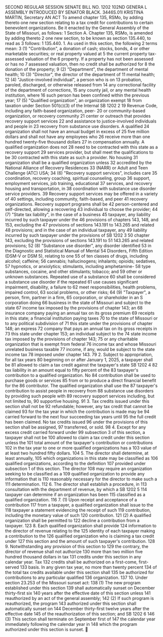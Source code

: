 SECOND REGULAR SESSION
SENATE BILL NO. 1202
102ND GENERA L ASSEMBLY
INTRODUCED BY SENATOR BLACK.
3446S.01I KRISTINA MARTIN, Secretary
AN ACT
To amend chapter 135, RSMo, by adding thereto one new section relating to a tax credit for
contributions to certain benevolent organizations.
Be it enacted by the General Assembly of the State of Missouri, as follows:
1 Section A. Chapter 135, RSMo, is amended by adding thereto
2 one new section, to be known as section 135.440, to read as
3 follows:
1 135.440. 1. As used in this section, the following
2 terms mean:
3 (1) "Contribution", a donation of cash; stocks, bonds,
4 or other marketable securities; or real property valued at
5 the current property tax-assessed valuation of the
6 property. If a property has not been assessed or has no
7 assessed valuation, then no credit shall be authorized for
8 the donation of the property;
9 (2) "Department", the department of mental health;
10 (3) "Director", the director of the department of
11 mental health;
12 (4) "Justice-involved individual", a person who is on
13 probation, paroled, discharged, or otherwise released from
14 any correctional facility of the department of corrections,
15 any county jail, or any mental health institution, where
16 such person has been confined within the previous year;
17 (5) "Qualified organization", an organization exempt
18 from taxation under Section 501(c)(3) of the Internal
SB 1202 2
19 Revenue Code, including any faith-based organization, peer-
20 or community-based organization, or recovery community
21 center or outreach that provides recovery support services
22 and assistance to justice-involved individuals and people in
23 recovery from substance use disorders. A qualified
24 organization shall not have an annual budget in excess of
25 five million dollars and shall not have any employees who
26 receive more than one hundred twenty-five thousand dollars
27 in compensation annually. A qualified organization does not
28 need to be contracted with this state as a recovery support
29 services provider, but shall meet the qualifications to be
30 contracted with this state as such a provider. No housing
31 organization shall be a qualified organization unless
32 accredited by the National Alliance of Recovery Residences
33 (NARR) or Adult and Teen Challenge (ATC) USA;
34 (6) "Recovery support services", includes care
35 coordination, recovery coaching, spiritual counseling, group
36 support, employment services, job training, educational
37 services, and recovery housing and transportation, in
38 coordination with substance use disorder service providers.
39 Recovery support services may be offered in a variety of
40 settings, including community, faith-based, and peer
41 recovery organizations. Recovery support programs shall be
42 person-centered and self-directed, allowing a recovering
43 individual to choose the provider;
44 (7) "State tax liability", in the case of a business
45 taxpayer, any liability incurred by such taxpayer under the
46 provisions of chapters 143, 148, and 153, excluding the
47 provisions of sections 143.191 to 143.265 and related
48 provisions; and in the case of an individual taxpayer, any
49 liability incurred by such taxpayer under the provisions of
SB 1202 3
50 chapter 143, excluding the provisions of sections 143.191 to
51 143.265 and related provisions;
52 (8) "Substance use disorder", any disorder identified
53 in the Diagnostic and Statistical Manual of Mental
54 Disorders, Fifth Edition (DSM-V or DSM 5), relating to one
55 of ten classes of drugs, including alcohol; caffeine;
56 cannabis; hallucinogens; inhalants; opioids; sedatives,
57 hypnotics, or anxiolytics; stimulants, including amphetamine-
58 type substances, cocaine, and other stimulants; tobacco; and
59 other or unknown substances. Repeated use of a substance
60 shall be considered a substance use disorder if the repeated
61 use causes significant impairment, disability, a failure to
62 meet responsibilities, health problems, impaired control,
63 social problems, or other risks;
64 (9) "Taxpayer", a person, firm, partner in a firm,
65 corporation, or shareholder in an S corporation doing
66 business in the state of Missouri and subject to the state
67 income tax imposed by the provisions of chapter 143; an
68 insurance company paying an annual tax on its gross premium
69 receipts in this state; a financial institution paying taxes
70 to the state of Missouri or to any political subdivision of
71 this state under the provisions of chapter 148; an express
72 company that pays an annual tax on its gross receipts in
73 this state under chapter 153; an individual subject to the
74 state income tax imposed by the provisions of chapter 143;
75 or any charitable organization that is exempt from federal
76 income tax and whose Missouri unrelated business taxable
77 income, if any, would be subject to the state income tax
78 imposed under chapter 143.
79 2. Subject to appropriation, for all tax years
80 beginning on or after January 1, 2025, a taxpayer shall be
81 allowed to claim a tax credit against the taxpayer's state
SB 1202 4
82 tax liability in an amount equal to fifty percent of the
83 taxpayer's contribution to a qualified organization. No
84 contribution shall be used to purchase goods or services
85 from or to produce a direct financial benefit for the
86 contributor. The qualified organization shall use the
87 taxpayer's contribution to assist people in recovery from
88 substance use disorders by providing such people with
89 recovery support services including, but not limited to,
90 supportive housing.
91 3. Tax credits issued under this section shall not be
92 refundable; however, any tax credit that cannot be claimed
93 for the tax year in which the contribution is made may be
94 carried forward to the next four succeeding tax years until
95 the full credit has been claimed. No tax credits issued
96 under the provisions of this section shall be assigned,
97 transferred, or sold.
98 4. Except for any excess credit carried forward under
99 subsection 3 of this section, a taxpayer shall not be
100 allowed to claim a tax credit under this section unless the
101 total amount of the taxpayer's contribution or contributions
102 in the tax year to one or more qualified organizations has a
103 value of at least two hundred fifty dollars.
104 5. The director shall determine, at least annually,
105 which organizations in this state may be classified as
106 qualified organizations, according to the definition
107 provided under subsection 1 of this section. The director
108 may require an organization seeking to be classified as a
109 qualified organization to provide any information that is
110 reasonably necessary for the director to make such a
111 determination.
112 6. The director shall establish a procedure, in
113 consultation with the department of revenue, by which a
SB 1202 5
114 taxpayer can determine if an organization has been
115 classified as a qualified organization.
116 7. (1) Upon receipt and acceptance of a contribution
117 from a taxpayer, a qualified organization shall issue to the
118 taxpayer a statement evidencing the receipt of such
119 contribution, including the monetary value of such
120 contribution.
121 (2) A qualified organization shall be permitted to
122 decline a contribution from a taxpayer.
123 8. Each qualified organization shall provide
124 information to the director of revenue relating to the
125 identity of each taxpayer making a contribution to the
126 qualified organization who is claiming a tax credit under
127 this section and the amount of such taxpayer's contribution.
128 9. Notwithstanding any provision of this section to
129 the contrary, the director of revenue shall not authorize
130 more than two million five hundred thousand dollars in tax
131 credits under this section in any calendar year. Tax
132 credits shall be authorized on a first-come, first-served
133 basis. In any given tax year, no more than twenty percent
134 of the total tax credits available under this section shall
135 be authorized for contributions to any particular qualified
136 organization.
137 10. Under section 23.253 of the Missouri sunset act:
138 (1) The new program established under this section
139 shall automatically sunset on December thirty-first six
140 years after the effective date of this section unless
141 reauthorized by an act of the general assembly;
142 (2) If such program is reauthorized, the program
143 authorized under this section shall automatically sunset on
144 December thirty-first twelve years after the effective date
145 of the reauthorization of this section; and
SB 1202 6
146 (3) This section shall terminate on September first of
147 the calendar year immediately following the calendar year in
148 which the program authorized under this section is sunset.
